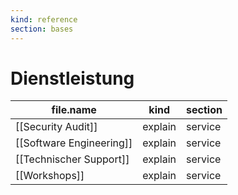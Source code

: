 ```yaml
---
kind: reference
section: bases
---
```


# Dienstleistung

| file.name                | kind    | section |
| ------------------------ | ------- | ------- |
| [[Security Audit]]       | explain | service |
| [[Software Engineering]] | explain | service |
| [[Technischer Support]]  | explain | service |
| [[Workshops]]            | explain | service |

